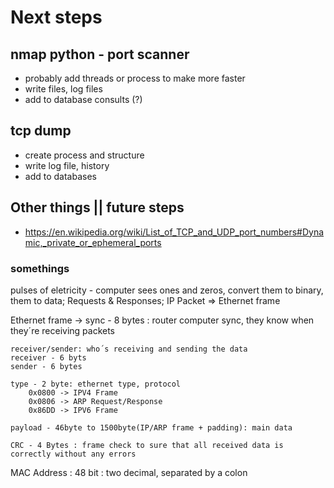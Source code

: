 # Next steps
## nmap python - port scanner
- probably add threads or process to make more faster
- write files, log files
- add to database consults (?)

## tcp dump
- create process and  structure
- write log file, history
- add to databases

## Other things || future steps
- https://en.wikipedia.org/wiki/List_of_TCP_and_UDP_port_numbers#Dynamic,_private_or_ephemeral_ports



### somethings
pulses of eletricity - computer sees ones and zeros, convert them to binary, them to data; Requests & Responses;
IP Packet => Ethernet frame

Ethernet frame -> 
    sync - 8 bytes : router computer sync, they know when they´re receiving packets

    receiver/sender: who´s receiving and sending the data
    receiver - 6 byts
    sender - 6 bytes

    type - 2 byte: ethernet type, protocol
        0x0800 -> IPV4 Frame
        0x0806 -> ARP Request/Response
        0x86DD -> IPV6 Frame
    
    payload - 46byte to 1500byte(IP/ARP frame + padding): main data

    CRC - 4 Bytes : frame check to sure that all received data is correctly without any errors

MAC Address : 48 bit : two decimal, separated by a colon